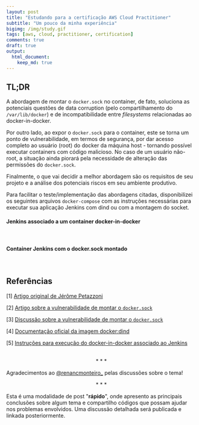 ```yaml
---
layout: post
title: "Estudando para a certificação AWS Cloud Practitioner"
subtitle: "Um pouco da minha experiência"
bigimg: /img/study.gif
tags: [aws, cloud, practitioner, certification]
comments: true
draft: true
output:
  html_document:
    keep_md: true
---
```





## TL;DR

A abordagem de montar o `docker.sock` no container, de fato, soluciona as potenciais questões de data corruption (pelo compartilhamento do `/var/lib/docker`) e de incompatibilidade entre *filesystems* relacionadas ao docker-in-docker.

Por outro lado, ao expor o `docker.sock` para o container, este se torna um ponto de vulnerabilidade, em termos de segurança, por dar acesso completo ao usuário (root) do docker da máquina host - tornando possível executar containers com código malicioso. No caso de um usuário não-root, a situação ainda piorará pela necessidade de alteração das permissões do `docker.sock`.

Finalmente, o que vai decidir a melhor abordagem são os requisitos de seu projeto e a análise dos potenciais riscos em seu ambiente produtivo.

Para facilitar o teste/implementação das abordagens citadas, disponibilizei os seguintes arquivos `docker-compose` com as instruções necessárias para executar sua aplicação Jenkins com dind ou com a montagem do socket.

#### Jenkins associado a um container docker-in-docker

<script src="https://gist.github.com/adelmofilho/5a30a87eaf1cd4a03052f37b516d6714.js"></script>

<br>

#### Container Jenkins com o docker.sock montado

<script src="https://gist.github.com/adelmofilho/5e4b2a57b402e218300332dd0a88a881.js"></script>

<br>

## Referências

[1] [Artigo original de Jérôme Petazzoni](http://jpetazzo.github.io/2015/09/03/do-not-use-docker-in-docker-for-ci/)

[2] [Artigo sobre a vulnerabilidade de montar o `docker.sock`](https://dreamlab.net/en/blog/post/abusing-dockersock-exposure/)

[3] [Discussão sobre a vulnerabilidade de montar o `docker.sock`](https://forums.docker.com/t/using-docker-in-a-dockerized-jenkins-container/322)

[4] [Documentação oficial da imagem docker:dind](https://hub.docker.com/_/docker)

[5] [Instruções para execução do docker-in-docker associado ao Jenkins](https://www.jenkins.io/doc/tutorials/create-a-pipeline-in-blue-ocean/)

<br>
<center>
* * *
</center>

Agradecimentos ao [@renancmonteiro_](https://twitter.com/renancmonteiro_) pelas discussões sobre o tema!
<br>
<center>
* * *
</center>

Esta é uma modalidade de post "**rápido**", onde apresento as principais conclusões sobre algum tema e compartilho códigos que possam ajudar nos problemas envolvidos. Uma discussão detalhada será publicada e linkada posteriormente.
